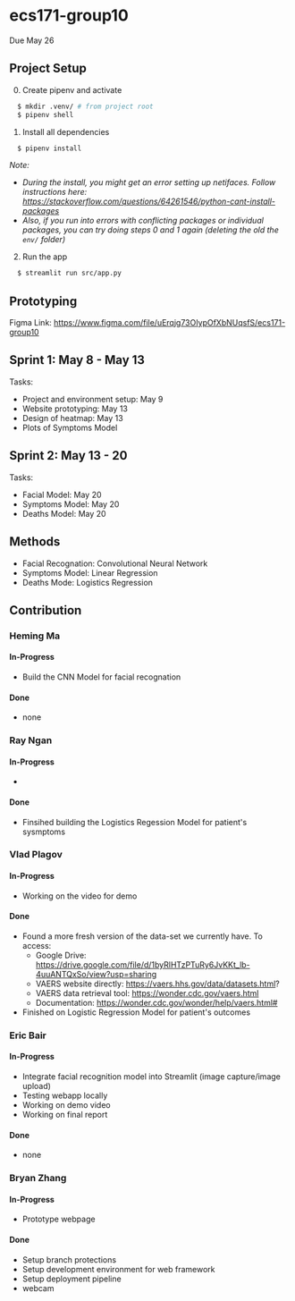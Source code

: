 # ecs171-group10

Due May 26

## Project Setup
0. Create pipenv and activate
  ```bash
    $ mkdir .venv/ # from project root
    $ pipenv shell
  ```
1. Install all dependencies 
  ```bash
    $ pipenv install
  ```
_Note:_
- _During the install, you might get an error setting up netifaces. Follow instructions here: https://stackoverflow.com/questions/64261546/python-cant-install-packages_
- _Also, if you run into errors with conflicting packages or individual packages, you can try doing steps 0 and 1 again (deleting the old the `env/` folder)_

2. Run the app
  ```bash
    $ streamlit run src/app.py
  ```

## Prototyping
Figma Link: https://www.figma.com/file/uErqjg73OIypOfXbNUqsfS/ecs171-group10

## Sprint 1: May 8 - May 13
Tasks:
- Project and environment setup: May 9
- Website prototyping: May 13
- Design of heatmap: May 13
- Plots of Symptoms Model

## Sprint 2: May 13 - 20
Tasks:
- Facial Model: May 20
- Symptoms Model: May 20
- Deaths Model: May 20

## Methods
- Facial Recognation: Convolutional Neural Network
- Symptoms Model: Linear Regression
- Deaths Mode: Logistics Regression

## Contribution

### Heming Ma

#### In-Progress
- Build the CNN Model for facial recognation

#### Done
- none

### Ray Ngan

#### In-Progress
- 

#### Done
- Finsihed building the Logistics Regession Model for patient's sysmptoms

### Vlad Plagov

#### In-Progress
- Working on the video for demo

#### Done
- Found a more fresh version of the data-set we currently have. To access:
    - Google Drive: https://drive.google.com/file/d/1byRlHTzPTuRy6JvKKt_lb-4uuANTQxSo/view?usp=sharing
    - VAERS website directly: https://vaers.hhs.gov/data/datasets.html?
    - VAERS data retrieval tool: https://wonder.cdc.gov/vaers.html
    - Documentation: https://wonder.cdc.gov/wonder/help/vaers.html#
- Finished on Logistic Regression Model for patient's outcomes

### Eric Bair

#### In-Progress
- Integrate facial recognition model into Streamlit (image capture/image upload)
- Testing webapp locally
- Working on demo video
- Working on final report

#### Done
- none

### Bryan Zhang

#### In-Progress
- Prototype webpage

#### Done
- Setup branch protections
- Setup development environment for web framework
- Setup deployment pipeline
- webcam
